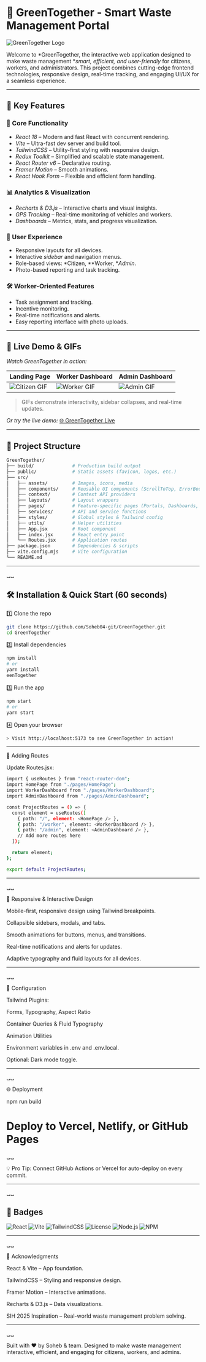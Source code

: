 # 🌿 GreenTogether - Smart Waste Management Portal

![GreenTogether Logo](./src/assets/images/global/logo1.png)

Welcome to *GreenTogether, the interactive web application designed to make waste management **smart, efficient, and user-friendly* for citizens, workers, and administrators. This project combines cutting-edge frontend technologies, responsive design, real-time tracking, and engaging UI/UX for a seamless experience.  

---

## 🚀 Key Features

### 🌟 Core Functionality
- *React 18* – Modern and fast React with concurrent rendering.
- *Vite* – Ultra-fast dev server and build tool.
- *TailwindCSS* – Utility-first styling with responsive design.
- *Redux Toolkit* – Simplified and scalable state management.
- *React Router v6* – Declarative routing.
- *Framer Motion* – Smooth animations.
- *React Hook Form* – Flexible and efficient form handling.

### 📊 Analytics & Visualization
- *Recharts & D3.js* – Interactive charts and visual insights.
- *GPS Tracking* – Real-time monitoring of vehicles and workers.
- *Dashboards* – Metrics, stats, and progress visualization.

### 🧩 User Experience
- Responsive layouts for all devices.
- Interactive *sidebar* and navigation menus.
- Role-based views: *Citizen, **Worker, **Admin*.
- Photo-based reporting and task tracking.

### 🛠 Worker-Oriented Features
- Task assignment and tracking.
- Incentive monitoring.
- Real-time notifications and alerts.
- Easy reporting interface with photo uploads.

---

## 🎥 Live Demo & GIFs

*Watch GreenTogether in action:*

| Landing Page | Worker Dashboard | Admin Dashboard |
|-------------|----------------|----------------|
| ![Citizen GIF](./src/assets/images/auth/citizen.gif) | ![Worker GIF](./src/assets/images/auth/worker.gif) | ![Admin GIF](./src/assets/images/auth/admin.gif) |

> GIFs demonstrate interactivity, sidebar collapses, and real-time updates.

*Or try the live demo:* [🌐 GreenTogether Live](https://Soheb04-git.github.io/GreenTogether)

---

## 📁 Project Structure

```bash
GreenTogether/
├── build/              # Production build output
├── public/             # Static assets (favicon, logos, etc.)
├── src/
│   ├── assets/         # Images, icons, media
│   ├── components/     # Reusable UI components (ScrollToTop, ErrorBoundary, etc.)
│   ├── context/        # Context API providers
│   ├── layouts/        # Layout wrappers
│   ├── pages/          # Feature-specific pages (Portals, Dashboards, Auth, etc.)
│   ├── services/       # API and service functions
│   ├── styles/         # Global styles & Tailwind config
│   ├── utils/          # Helper utilities
│   ├── App.jsx         # Root component
│   ├── index.jsx       # React entry point
│   └── Routes.jsx      # Application routes
├── package.json        # Dependencies & scripts
├── vite.config.mjs     # Vite configuration
└── README.md
```

---

␣␣

## 🛠 Installation & Quick Start (60 seconds)

1️⃣ Clone the repo

```bash
git clone https://github.com/Soheb04-git/GreenTogether.git
cd GreenTogether
```

2️⃣ Install dependencies

```bash
npm install
# or
yarn install
eenTogether
```


3️⃣ Run the app
```bash
npm start
# or
yarn start
```
4️⃣ Open your browser

```bash
> Visit http://localhost:5173 to see GreenTogether in action!
```



---


🧭 Adding Routes

Update Routes.jsx:

```bash
import { useRoutes } from "react-router-dom";
import HomePage from "./pages/HomePage";
import WorkerDashboard from "./pages/WorkerDashboard";
import AdminDashboard from "./pages/AdminDashboard";

const ProjectRoutes = () => {
  const element = useRoutes([
    { path: "/", element: <HomePage /> },
    { path: "/worker", element: <WorkerDashboard /> },
    { path: "/admin", element: <AdminDashboard /> },
    // Add more routes here
  ]);

  return element;
};

export default ProjectRoutes;
```

---
␣␣

📱 Responsive & Interactive Design

Mobile-first, responsive design using Tailwind breakpoints.

Collapsible sidebars, modals, and tabs.

Smooth animations for buttons, menus, and transitions.

Real-time notifications and alerts for updates.

Adaptive typography and fluid layouts for all devices.



---
␣␣

🔧 Configuration

Tailwind Plugins:

Forms, Typography, Aspect Ratio

Container Queries & Fluid Typography

Animation Utilities


Environment variables in .env and .env.local.

Optional: Dark mode toggle.



---
␣␣

🌐 Deployment

npm run build
# Deploy to Vercel, Netlify, or GitHub Pages
␣␣


💡 Pro Tip: Connect GitHub Actions or Vercel for auto-deploy on every commit.


---
␣␣

## 🏅 Badges


![React](https://img.shields.io/badge/React-18-blue?logo=react)
![Vite](https://img.shields.io/badge/Vite-4.0-brightgreen?logo=vite)
![TailwindCSS](https://img.shields.io/badge/TailwindCSS-3.2-teal?logo=tailwindcss)
![License](https://img.shields.io/badge/License-MIT-yellow)
![Node.js](https://img.shields.io/badge/Node.js-18-green?logo=node.js)
![NPM](https://img.shields.io/badge/npm-9-red?logo=npm)

   


---

␣␣

🙏 Acknowledgments

React & Vite – App foundation.

TailwindCSS – Styling and responsive design.

Framer Motion – Interactive animations.

Recharts & D3.js – Data visualizations.

SIH 2025 Inspiration – Real-world waste management problem solving.



---

␣␣

Built with ❤ by Soheb & team.
Designed to make waste management interactive, efficient, and engaging for citizens, workers, and admins.